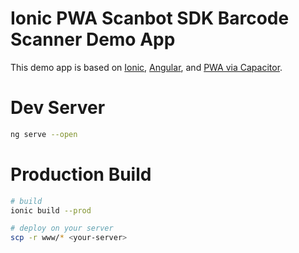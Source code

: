 # Ionic PWA Scanbot SDK Barcode Scanner Demo App

This demo app is based on [Ionic](https://ionicframework.com), [Angular](https://angular.io), and [PWA via Capacitor](https://capacitorjs.com/docs/web/progressive-web-apps).

# Dev Server

```bash
ng serve --open
```


# Production Build

```bash
# build
ionic build --prod

# deploy on your server
scp -r www/* <your-server>
```
